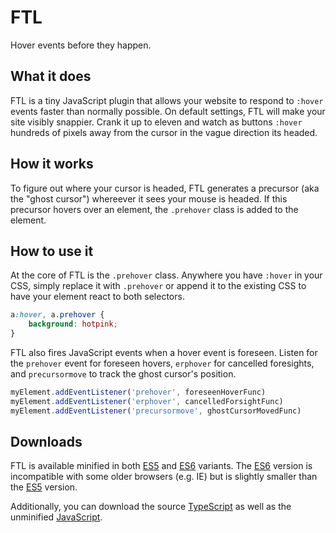 # FTL
Hover events before they happen.

## What it does

FTL is a tiny JavaScript plugin that allows your website to respond to <code>:hover</code> events faster than normally possible. On default settings, FTL will make your site visibly snappier. Crank it up to eleven and watch as buttons <code>:hover</code> hundreds of pixels away from the cursor in the vague direction its headed.

## How it works

To figure out where your cursor is headed, FTL generates a precursor (aka the "ghost cursor") whereever it sees your mouse is headed. If this precursor hovers over an element, the <code>.prehover</code> class is added to the element.

## How to use it

At the core of FTL is the <code>.prehover</code> class. Anywhere you have <code>:hover</code> in your CSS, simply replace it with <code>.prehover</code> or append it to the existing CSS to have your element react to both selectors.

```CSS
a:hover, a.prehover {
	background: hotpink;
}
```

FTL also fires JavaScript events when a hover event is foreseen. Listen for the <code>prehover</code> event for foreseen hovers, <code>erphover</code> for cancelled foresights, and <code>precursormove</code> to track the ghost cursor's position.

```JavaScript
myElement.addEventListener('prehover', foreseenHoverFunc)
myElement.addEventListener('erphover', cancelledForsightFunc)
myElement.addEventListener('precursormove', ghostCursorMovedFunc)
```

## Downloads

FTL is available minified in both [ES5](ftl.es5.min.js) and [ES6](ftl.es6.min.js)</a> variants. The [ES6](ftl.es6.min.js) version is incompatible with some older browsers (e.g. IE) but is slightly smaller than the [ES5](ftl.es5.min.js) version.

Additionally, you can download the source [TypeScript](ftl.ts) as well as the unminified [JavaScript](ftl.js).
